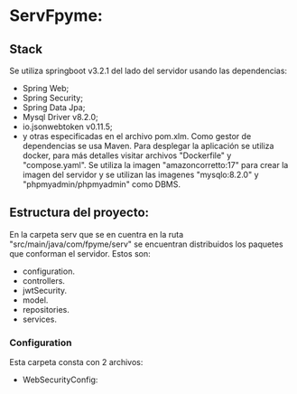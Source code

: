 # ServFpyme:
## Stack
Se utiliza springboot v3.2.1 del lado del servidor usando las dependencias:
* Spring Web;
* Spring Security;
* Spring Data Jpa;
* Mysql Driver v8.2.0;
* io.jsonwebtoken v0.11.5;
* y otras especificadas en el archivo pom.xlm.
  Como gestor de dependencias se usa Maven.
  Para desplegar la aplicación se utiliza docker, para más detalles visitar archivos "Dockerfile" y "compose.yaml". Se utiliza la imagen "amazoncorretto:17" para crear la imagen del servidor y se utilizan las imagenes "mysqlo:8.2.0" y "phpmyadmin/phpmyadmin" como DBMS.
## Estructura del proyecto:
En la carpeta serv que se en cuentra en la ruta "src/main/java/com/fpyme/serv" se encuentran distribuidos los paquetes que conforman el servidor. Estos son:
* configuration.
* controllers.
* jwtSecurity.
* model.
* repositories.
* services.
### Configuration
Esta carpeta consta con 2 archivos:
* WebSecurityConfig: 